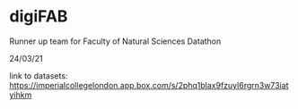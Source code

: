 # digiFAB
Runner up team for Faculty of Natural Sciences Datathon

24/03/21

link to datasets: https://imperialcollegelondon.app.box.com/s/2phq1blax9fzuyl6rgrn3w73iatyihkm

